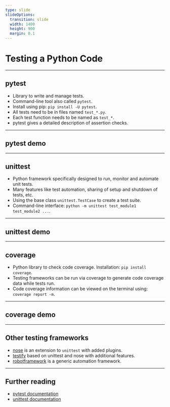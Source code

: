 ```yaml
---
type: slide
slideOptions:
  transition: slide
  width: 1400
  height: 900
  margin: 0.1
---
```


<style>
  .reveal strong {
    font-weight: bold;
    color: orange;
  }
  .reveal p {
    text-align: left;
  }
  .reveal section h1 {
    color: orange;
  }
  .reveal section h2 {
    color: orange;
  }
</style>

# Testing a Python Code

---

## pytest

- Library to write and manage tests.
- Command-line tool also called `pytest`.
- Install using pip: `pip install -U pytest`.
- All tests need to be in files named `test_*.py`.
- Each test function needs to be named as `test_*`.
- pytest gives a detailed description of assertion checks.

---

## pytest demo

---

## unittest

- Python framework specifically designed to run, monitor and automate unit tests.
- Many features like test automation, sharing of setup and shutdown of tests, etc.
- Using the base class `unittest.TestCase` to create a test suite.
- Command-line interface: `python -m unittest test_module1 test_module2 ...`.

---

## unittest demo

---

## coverage

- Python library to check code coverage. Installation: `pip install coverage`.
- Testing frameworks can be run via coverage to generate code coverage data while tests run.
- Code coverage information can be viewed on the terminal using: `coverage report -m`.

---

## coverage demo

---

## Other testing frameworks

- [nose](https://pypi.org/project/nose2/) is an extension to `unittest` with added plugins.
- [testify](https://pypi.org/project/testify/) based on unittest and nose with additional features.
- [robotframework](https://pypi.org/project/robotframework/) is a generic automation framework.

---

## Further reading

- [pytest documentation](https://docs.pytest.org/en/6.2.x/)
- [unittest documentation](https://docs.python.org/3/library/unittest.html)
